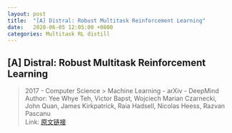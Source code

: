 ```yaml
---
layout: post
title:  "[A] Distral: Robust Multitask Reinforcement Learning"
date:   2020-06-05 12:05:00 +0800
categories: Multitask RL distill
---
```


## [A] Distral: Robust Multitask Reinforcement Learning
> 2017 - Computer Science > Machine Learning - arXiv - DeepMind  
> Author: Yee Whye Teh, Victor Bapst, Wojciech Marian Czarnecki, John Quan, James Kirkpatrick, Raia Hadsell, Nicolas Heess, Razvan Pascanu  
> Link: [原文链接](https://arxiv.org/abs/1707.04175)